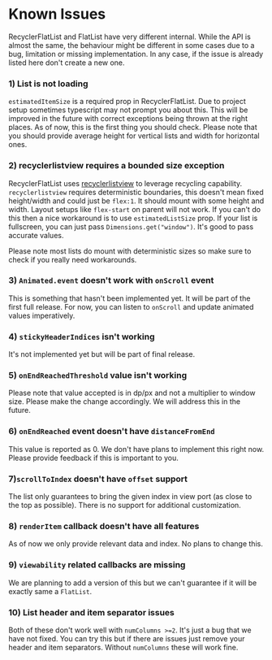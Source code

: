 # Known Issues

RecyclerFlatList and FlatList have very different internal. While the API is almost the same, the behaviour might be different in some cases due to a bug, limitation or missing implementation. In any case, if the issue is already listed here don't create a new one.

### 1) List is not loading

`estimatedItemSize` is a required prop in RecyclerFlatList. Due to project setup sometimes typescript may not prompt you about this. This will be improved in the future with correct exceptions being thrown at the right places. As of now, this is the first thing you should check. Please note that you should provide average height for vertical lists and width for horizontal ones.

### 2) recyclerlistview requires a bounded size exception

RecyclerFlatList uses [recyclerlistview](https://github.com/Flipkart/recyclerlistview) to leverage recycling capability. `recyclerlistview` requires deterministic boundaries, this doesn't mean fixed height/width and could just be `flex:1`. It should mount with some height and width. Layout setups like `flex-start` on parent will not work. If you can't do this then a nice workaround is to use `estimatedListSize` prop. If your list is fullscreen, you can just pass `Dimensions.get("window")`. It's good to pass accurate values.

Please note most lists do mount with deterministic sizes so make sure to check if you really need workarounds.

### 3) `Animated.event` doesn't work with `onScroll` event

This is something that hasn't been implemented yet. It will be part of the first full release. For now, you can listen to `onScroll` and update animated values imperatively.

### 4) `stickyHeaderIndices` isn't working

It's not implemented yet but will be part of final release.

### 5) `onEndReachedThreshold` value isn't working

Please note that value accepted is in dp/px and not a multiplier to window size. Please make the change accordingly. We will address this in the future.

### 6) `onEndReached` event doesn't have `distanceFromEnd`

This value is reported as 0. We don't have plans to implement this right now. Please provide feedback if this is important to you.

### 7)`scrollToIndex` doesn't have `offset` support

The list only guarantees to bring the given index in view port (as close to the top as possible). There is no support for additional customization.

### 8) `renderItem` callback doesn't have all features

As of now we only provide relevant data and index. No plans to change this.

### 9) `viewability` related callbacks are missing

We are planning to add a version of this but we can't guarantee if it will be exactly same a `FlatList`.

### 10) List header and item separator issues

Both of these don't work well with `numColumns >=2`. It's just a bug that we have not fixed. You can try this but if there are issues just remove your header and item separators. Without `numColumns` these will work fine.
